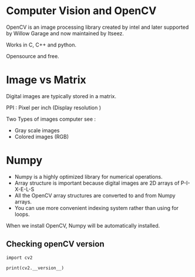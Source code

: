 # Computer Vision and OpenCV

OpenCV is an image processing library created by intel and later supported by Willow Garage and now maintained by Itseez.

Works in C, C++ and python.

Opensource and free.

# Image vs Matrix

Digital images are typically stored in a matrix.

PPI : Pixel per inch (Display resolution )

Two Types of images computer see :

- Gray scale images
- Colored images (RGB)

# Numpy

- Numpy is a highly optimized library for numerical operations.
- Array structure is important because digital images are 2D arrays of P-I-X-E-L-S
- All the OpenCV array structures are converted to and from Numpy arrays.
- You can use more convenient indexing system rather than using for loops.

When we install OpenCV, Numpy will be automatically installed.

## Checking openCV version
```
import cv2

print(cv2.__version__)
```